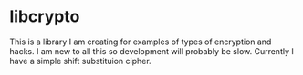 libcrypto
=========

This is a library I am creating for examples of types of encryption and hacks. I am new to all this so development will probably be slow. Currently I have a simple shift substituion cipher.
